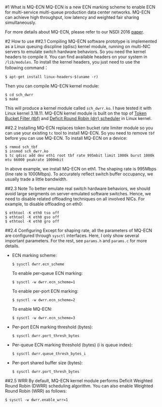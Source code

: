 #1 What is MQ-ECN
MQ-ECN is a new ECN marking scheme to enable ECN for multi-service multi-queue production data center networks. MQ-ECN can achieve high throughput, low latency and weighted fair sharing simultaneously. 

For more details about MQ-ECN, please refer to our NSDI 2016 <a href="http://sing.cse.ust.hk/papers/mqecn.pdf">paper</a>.

#2 How to use
##2.1 Compiling
MQ-ECN software prototype is implemented as a Linux queuing discpline (qdisc) kernel module, running on multi-NIC servers to emulate switch hardware behaviors. So you need the kernel headers to compile it. You can find available headers on your system in `/lib/modules`. To install the kernel headers, you just need to use the following command：
<pre><code>$ apt-get install linux-headers-$(uname -r)
</code></pre>

Then you can compile MQ-ECN kernel module:
<pre><code>$ cd sch_dwrr
$ make
</code></pre>

This will produce a kernel module called `sch_dwrr.ko`. I have tested it with Linux kernel 3.18.11. MQ-ECN kernel module is built on the top of <a href="http://lxr.free-electrons.com/source/net/sched/sch_tbf.c">Token Bucket Filter (tbf)</a> and <a href="http://lxr.free-electrons.com/source/net/sched/sch_drr.c">Deficit Round Robin (drr) scheduler</a> in Linux kernel. 

##2.2 Installing
MQ-ECN replaces token bucket rate limiter module so you can use your existing `tc` tool to install MQ-ECN. So you need to remove `tbf` before you can use MQ-ECN. To install MQ-ECN on a device:

<pre><code>$ rmmod sch_tbf
$ insmod sch_dwrr.ko
$ tc qdisc add dev eth1 root tbf rate 995mbit limit 1000k burst 1000k mtu 66000 peakrate 1000mbit
</code></pre>

In above example, we install MQ-ECN on eth1. The shaping rate is 995Mbps (line rate is 1000Mbps). To accurately reflect switch buffer occupancy, we usually trade a little bandwidth. 

##2.3 Note
To better emulate real switch hardware behaviors, we should avoid large sergments on server-emulated software switches. Hence, we need to disable related offloading techniques on all involved NICs. For example, to disable offloading on eth0: 
<pre><code>$ ethtool -K eth0 tso off
$ ethtool -K eth0 gso off
$ ethtool -K eth0 gro off
</code></pre>

##2.4 Configuring
Except for shaping rate, all the parameters of MQ-ECN are configured through `sysctl` interfaces. Here, I only show several important parameters. For the rest, see `params.h` and `params.c` for more details.

<ul>
<li>ECN marking scheme:
<pre><code>$ sysctl dwrr.ecn_scheme
</code></pre>
To enable per-queue ECN marking:
<pre><code>$ sysctl -w dwrr.ecn_scheme=1
</code></pre>
To enable per-port ECN marking:
<pre><code>$ sysctl -w dwrr.ecn_scheme=2
</code></pre>
To enable MQ-ECN:
<pre><code>$ sysctl -w dwrr.ecn_scheme=3
</code></pre>
</li>

<li>Per-port ECN marking threshold (bytes):
<pre><code>$ sysctl dwrr.port_thresh_bytes
</code></pre>
</li>

<li>Per-queue ECN marking threshold (bytes) (i is queue index):
<pre><code>$ sysctl dwrr.queue_thresh_bytes_i
</code></pre>
</li>

<li>Per-port shared buffer size (bytes):
<pre><code>$ sysctl dwrr.port_thresh_bytes
</code></pre>
</li>
</ul>

##2.5 WRR
By default, MQ-ECN kernel module performs Deficit Weighted Round Robin (DWRR) scheduling algorithm. You can also enable Weighted Round Robin (WRR) as follows:
<pre><code>$ sysctl -w dwrr.enable_wrr=1
</code></pre>
